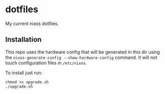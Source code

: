 # dotfiles

My current nixos dotfiles.

## Installation

This repo uses the hardware config that will be generated in this dir using the `nixos-generate-config --show-hardware-config` command. It will not touch configuration files in `/etc/nixos`.

To install just run:

```
chmod +x upgrade.sh
./upgrade.sh
```
